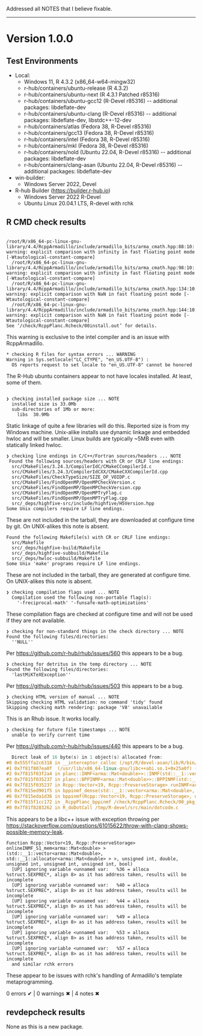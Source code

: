 Addressed all NOTES that I believe fixable.
_______________________________________________________________________________________________________________
# Version 1.0.0

## Test Environments

* Local:
  * Windows 11, R 4.3.2 (x86_64-w64-mingw32)
  * r-hub/containers/ubuntu-release (R 4.3.2)
  * r-hub/containers/ubuntu-next (R 4.3.1 Patched r85316)
  * r-hub/containers/ubuntu-gcc12 (R-Devel r85316) -- additional packages: libdeflate-dev
  * r-hub/containers/ubuntu-clang (R-Devel r85316) -- additional packages: libdeflate-dev, libstdc++-12-dev
  * r-hub/containers/atlas (Fedora 38, R-Devel r85316)
  * r-hub/containers/gcc13 (Fedora 38, R-Devel r85316)
  * r-hub/containers/intel (Fedora 38, R-Devel r85316)
  * r-hub/containers/mkl (Fedora 38, R-Devel r85316)
  * r-hub/containers/nold  (Ubuntu 22.04, R-Devel r85316) -- additional packages: libdeflate-dev
  * r-hub/containers/clang-asan (Ubuntu 22.04, R-Devel r85316) -- additional packages: libdeflate-dev
* win-builder:
  * Windows Server 2022, Devel
* R-hub Builder (<https://builder.r-hub.io>)
  * Windows Server 2022 R-Devel
  * Ubuntu Linux 20.04.1 LTS, R-devel with rchk


## R CMD check results

``` <!-- language: lang-none -->

/root/R/x86_64-pc-linux-gnu-library/4.4/RcppArmadillo/include/armadillo_bits/arma_cmath.hpp:88:10: warning: explicit comparison with infinity in fast floating point mode [-Wtautological-constant-compare]
  /root/R/x86_64-pc-linux-gnu-library/4.4/RcppArmadillo/include/armadillo_bits/arma_cmath.hpp:98:10: warning: explicit comparison with infinity in fast floating point mode [-Wtautological-constant-compare]
  /root/R/x86_64-pc-linux-gnu-library/4.4/RcppArmadillo/include/armadillo_bits/arma_cmath.hpp:134:10: warning: explicit comparison with NaN in fast floating point mode [-Wtautological-constant-compare]
  /root/R/x86_64-pc-linux-gnu-library/4.4/RcppArmadillo/include/armadillo_bits/arma_cmath.hpp:144:10: warning: explicit comparison with NaN in fast floating point mode [-Wtautological-constant-compare]
See ‘/check/RcppPlanc.Rcheck/00install.out’ for details.
```

This warning is exclusive to the intel compiler and is an issue with RcppArmadillo.

``` <!-- language: lang-none -->
* checking R files for syntax errors ... WARNING
Warning in Sys.setlocale("LC_CTYPE", "en_US.UTF-8") :
  OS reports request to set locale to "en_US.UTF-8" cannot be honored
```

The R-Hub ubuntu containers appear to not have locales installed. At least, some of them.


  ``` <!-- language: lang-none -->

❯ checking installed package size ... NOTE
    installed size is 33.0Mb
    sub-directories of 1Mb or more:
      libs  30.9Mb
```

Static linkage of quite a few libraries will do this. Reported size is from my Windows machine. Unix-alike installs
use dynamic linkage and embedded hwloc and will be smaller. Linux builds are typically ~5MB even with statically linked
hwloc.

``` <!-- language: lang-none -->
❯ checking line endings in C/C++/Fortran sources/headers ... NOTE
 Found the following sources/headers with CR or CRLF line endings:
  src/CMakeFiles/3.24.3/CompilerIdC/CMakeCCompilerId.c
  src/CMakeFiles/3.24.3/CompilerIdCXX/CMakeCXXCompilerId.cpp
  src/CMakeFiles/CheckTypeSize/SIZE_OF_VOIDP.c
  src/CMakeFiles/FindOpenMP/OpenMPCheckVersion.c
  src/CMakeFiles/FindOpenMP/OpenMPCheckVersion.cpp
  src/CMakeFiles/FindOpenMP/OpenMPTryFlag.c
  src/CMakeFiles/FindOpenMP/OpenMPTryFlag.cpp
  src/_deps/highfive-src/include/highfive/H5Version.hpp
Some Unix compilers require LF line endings.
```

  These are not included in the tarball, they are downloaded at configure time by git. On UNIX-alikes this note is absent.

``` <!-- language: lang-none -->
Found the following Makefile(s) with CR or CRLF line endings:
  src/Makefile
  src/_deps/highfive-build/Makefile
  src/_deps/highfive-subbuild/Makefile
  src/_deps/hwloc-subbuild/Makefile
Some Unix 'make' programs require LF line endings.

```
These are not included in the tarball, they are generated at configure time. On UNIX-alikes this note is absent.


``` <!-- language: lang-none -->
❯ checking compilation flags used ... NOTE
  Compilation used the following non-portable flag(s):
    '-freciprocal-math' '-funsafe-math-optimizations'
```

These compilation flags are checked at configure time and will not be used if they are not available.


  ``` <!-- language: lang-none -->
❯ checking for non-standard things in the check directory ... NOTE
  Found the following files/directories:
    ''NULL''

```

Per <https://github.com/r-hub/rhub/issues/560> this appears to be a bug.

  ``` <!-- language: lang-none -->
❯ checking for detritus in the temp directory ... NOTE
  Found the following files/directories:
    'lastMiKTeXException''

```

Per <https://github.com/r-hub/rhub/issues/503> this appears to be a bug.

  ``` <!-- language: lang-none -->
❯ checking HTML version of manual ... NOTE
  Skipping checking HTML validation: no command 'tidy' found
  Skipping checking math rendering: package 'V8' unavailable

```

This is an Rhub issue. It works locally.

``` <!-- language: lang-none -->
❯ checking for future file timestamps ... NOTE
  unable to verify current time

```

Per <https://github.com/r-hub/rhub/issues/440> this appears to be a bug.


```c++
  Direct leak of 16 byte(s) in 1 object(s) allocated from:
#0 0x555ffa2c6318 in __interceptor_calloc (/opt/R/devel-asan/lib/R/bin/exec/R+0xb8318) (BuildId: f9ace1cd1e557acb45d82ef6d66e646229ab6542)
#1 0x7f81f807ea0f  (/usr/lib/x86_64-linux-gnu/libc++abi.so.1+0x25a0f) (BuildId: 47782717d7fe8d90800ba4d11684a17cfa249698)
#2 0x7f815f03f2a4 in planc::INMF<arma::Mat<double>>::INMF(std::__1::vector<std::__1::unique_ptr<arma::Mat<double>, std::__1::default_delete<arma::Mat<double>>>, std::__1::allocator<std::__1::unique_ptr<arma::Mat<double>, std::__1::default_delete<arma::Mat<double>>>>>&, unsigned int, double, bool) /check/RcppPlanc.Rcheck/00_pkg_src/RcppPlanc/src/common/inmf.hpp:125:19
#3 0x7f815f035237 in planc::BPPINMF<arma::Mat<double>>::BPPINMF(std::__1::vector<std::__1::unique_ptr<arma::Mat<double>, std::__1::default_delete<arma::Mat<double>>>, std::__1::allocator<std::__1::unique_ptr<arma::Mat<double>, std::__1::default_delete<arma::Mat<double>>>>>&, unsigned int, double) /check/RcppPlanc.Rcheck/00_pkg_src/RcppPlanc/src/nmf/bppinmf.hpp:137:82
#4 0x7f815f035237 in Rcpp::Vector<19, Rcpp::PreserveStorage> runINMF<arma::Mat<double>>(std::__1::vector<arma::Mat<double>, std::__1::allocator<arma::Mat<double>>>, unsigned int, double, unsigned int, bool) /check/RcppPlanc.Rcheck/00_pkg_src/RcppPlanc/src/rcppplanc_nmf.cpp:572:23
#5 0x7f815ed901f5 in bppinmf_dense(std::__1::vector<arma::Mat<double>, std::__1::allocator<arma::Mat<double>>> const&, unsigned int, double, unsigned int, bool, Rcpp::Nullable<std::__1::vector<arma::Mat<double>, std::__1::allocator<arma::Mat<double>>>>, Rcpp::Nullable<std::__1::vector<arma::Mat<double>, std::__1::allocator<arma::Mat<double>>>>, Rcpp::Nullable<arma::Mat<double>>) /check/RcppPlanc.Rcheck/00_pkg_src/RcppPlanc/src/rcppplanc_nmf.cpp:632:16
#6 0x7f815eda1d36 in bppinmf(Rcpp::Vector<19, Rcpp::PreserveStorage>, unsigned int, double, unsigned int, bool, Rcpp::Nullable<std::__1::vector<arma::Mat<double>, std::__1::allocator<arma::Mat<double>>>>, Rcpp::Nullable<std::__1::vector<arma::Mat<double>, std::__1::allocator<arma::Mat<double>>>>, Rcpp::Nullable<arma::Mat<double>>) /check/RcppPlanc.Rcheck/00_pkg_src/RcppPlanc/src/rcppplanc_nmf.cpp:666:16
#7 0x7f815f1cc172 in _RcppPlanc_bppinmf /check/RcppPlanc.Rcheck/00_pkg_src/RcppPlanc/src/RcppExports.cpp:134:34
#8 0x7f81f8283262 in R_doDotCall /tmp/R-devel/src/main/dotcode.c
```
This appears to be a libc++ issue with exception throwing per https://stackoverflow.com/questions/61015622/throw-with-clang-shows-possible-memory-leak.

```<!-- language: lang-none -->
Function Rcpp::Vector<19, Rcpp::PreserveStorage> onlineINMF_S1_mem<arma::Mat<double> >(std::__1::vector<arma::Mat<double>, std::__1::allocator<arma::Mat<double> > >, unsigned int, double, unsigned int, unsigned int, unsigned int, bool)
  [UP] ignoring variable <unnamed var:   %36 = alloca %struct.SEXPREC*, align 8> as it has address taken, results will be incomplete 
  [UP] ignoring variable <unnamed var:   %40 = alloca %struct.SEXPREC*, align 8> as it has address taken, results will be incomplete 
  [UP] ignoring variable <unnamed var:   %44 = alloca %struct.SEXPREC*, align 8> as it has address taken, results will be incomplete 
  [UP] ignoring variable <unnamed var:   %49 = alloca %struct.SEXPREC*, align 8> as it has address taken, results will be incomplete 
  [UP] ignoring variable <unnamed var:   %53 = alloca %struct.SEXPREC*, align 8> as it has address taken, results will be incomplete 
  [UP] ignoring variable <unnamed var:   %57 = alloca %struct.SEXPREC*, align 8> as it has address taken, results will be incomplete 
  and similar rchk errors
```
These appear to be issues with rchk's handling of Armadillo's template metaprogramming.


0 errors ✔ | 0 warnings ✖ | 4 notes ✖

## revdepcheck results

None as this is a new package.
